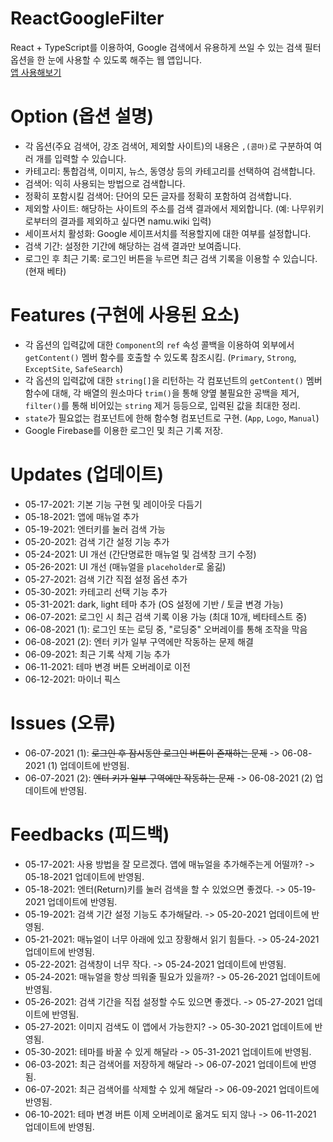 # ReactGoogleFilter
React + TypeScript를 이용하여, Google 검색에서 유용하게 쓰일 수 있는 검색 필터 옵션을 한 눈에 사용할 수 있도록 해주는 웹 앱입니다.   
[앱 사용해보기](https://kuman514.github.io/ReactGoogleFilter/)

# Option (옵션 설명)
- 각 옵션(주요 검색어, 강조 검색어, 제외할 사이트)의 내용은 `,(콤마)`로 구분하여 여러 개를 입력할 수 있습니다.
- 카테고리: 통합검색, 이미지, 뉴스, 동영상 등의 카테고리를 선택하여 검색합니다.
- 검색어: 익히 사용되는 방법으로 검색합니다.
- 정확히 포함시킬 검색어: 단어의 모든 글자를 정확히 포함하여 검색합니다.
- 제외할 사이트: 해당하는 사이트의 주소를 검색 결과에서 제외합니다. (예: 나무위키로부터의 결과를 제외하고 싶다면 namu.wiki 입력)
- 세이프서치 활성화: Google 세이프서치를 적용할지에 대한 여부를 설정합니다.
- 검색 기간: 설정한 기간에 해당하는 검색 결과만 보여줍니다.
- 로그인 후 최근 기록: 로그인 버튼을 누르면 최근 검색 기록을 이용할 수 있습니다. (현재 베타)

# Features (구현에 사용된 요소)
- 각 옵션의 입력값에 대한 `Component`의 `ref` 속성 콜백을 이용하여 외부에서 `getContent()` 멤버 함수를 호출할 수 있도록 참조시킴. (`Primary`, `Strong`, `ExceptSite`, `SafeSearch`)
- 각 옵션의 입력값에 대한 `string[]`을 리턴하는 각 컴포넌트의 `getContent()` 멤버 함수에 대해, 각 배열의 원소마다 `trim()`을 통해 양옆 불필요한 공백을 제거, `filter()`를 통해 비어있는 `string` 제거 등등으로, 입력된 값을 최대한 정리.
- `state`가 필요없는 컴포넌트에 한해 함수형 컴포넌트로 구현. (`App`, `Logo`, `Manual`)
- Google Firebase를 이용한 로그인 및 최근 기록 저장.

# Updates (업데이트)
- 05-17-2021: 기본 기능 구현 및 레이아웃 다듬기
- 05-18-2021: 앱에 매뉴얼 추가
- 05-19-2021: 엔터키를 눌러 검색 가능
- 05-20-2021: 검색 기간 설정 기능 추가
- 05-24-2021: UI 개선 (간단명료한 매뉴얼 및 검색창 크기 수정)
- 05-26-2021: UI 개선 (매뉴얼을 `placeholder`로 옮긺)
- 05-27-2021: 검색 기간 직접 설정 옵션 추가
- 05-30-2021: 카테고리 선택 기능 추가
- 05-31-2021: dark, light 테마 추가 (OS 설정에 기반 / 토글 변경 가능)
- 06-07-2021: 로그인 시 최근 검색 기록 이용 가능 (최대 10개, 베타테스트 중)
- 06-08-2021 (1): 로그인 또는 로딩 중, "로딩중" 오버레이를 통해 조작을 막음
- 06-08-2021 (2): 엔터 키가 일부 구역에만 작동하는 문제 해결
- 06-09-2021: 최근 기록 삭제 기능 추가
- 06-11-2021: 테마 변경 버튼 오버레이로 이전
- 06-12-2021: 마이너 픽스

# Issues (오류)
- 06-07-2021 (1): ~~로그인 후 잠시동안 로그인 버튼이 존재하는 문제~~ -> 06-08-2021 (1) 업데이트에 반영됨.
- 06-07-2021 (2): ~~엔터 키가 일부 구역에만 작동하는 문제~~ -> 06-08-2021 (2) 업데이트에 반영됨.

# Feedbacks (피드백)
- 05-17-2021: 사용 방법을 잘 모르겠다. 앱에 매뉴얼을 추가해주는게 어떨까? -> 05-18-2021 업데이트에 반영됨.
- 05-18-2021: 엔터(Return)키를 눌러 검색을 할 수 있었으면 좋겠다. -> 05-19-2021 업데이트에 반영됨.
- 05-19-2021: 검색 기간 설정 기능도 추가해달라. -> 05-20-2021 업데이트에 반영됨.
- 05-21-2021: 매뉴얼이 너무 아래에 있고 장황해서 읽기 힘들다. -> 05-24-2021 업데이트에 반영됨.
- 05-22-2021: 검색창이 너무 작다. -> 05-24-2021 업데이트에 반영됨.
- 05-24-2021: 매뉴얼을 항상 띄워줄 필요가 있을까? -> 05-26-2021 업데이트에 반영됨.
- 05-26-2021: 검색 기간을 직접 설정할 수도 있으면 좋겠다. -> 05-27-2021 업데이트에 반영됨.
- 05-27-2021: 이미지 검색도 이 앱에서 가능한지? -> 05-30-2021 업데이트에 반영됨.
- 05-30-2021: 테마를 바꿀 수 있게 해달라 -> 05-31-2021 업데이트에 반영됨.
- 06-03-2021: 최근 검색어를 저장하게 해달라 -> 06-07-2021 업데이트에 반영됨.
- 06-07-2021: 최근 검색어를 삭제할 수 있게 해달라 -> 06-09-2021 업데이트에 반영됨.
- 06-10-2021: 테마 변경 버튼 이제 오버레이로 옮겨도 되지 않나 -> 06-11-2021 업데이트에 반영됨.
